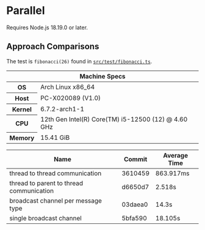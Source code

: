 # Parallel

Requires Node.js 18.19.0 or later.

## Approach Comparisons

The test is `fibonacci(26)` found in [`src/test/fibonacci.ts`](src/test/fibonacci.ts).

<table>
  <thead>
    <tr><th colspan=2>Machine Specs</th></tr>
  </thead>

  <tbody>
    <tr>
      <th>OS</th>
      <td>Arch Linux x86_64</td>
    </tr>
    <tr>
      <th>Host</th>
      <td>PC-X020089 (V1.0)</td>
    </tr>
    <tr>
      <th>Kernel</th>
      <td>6.7.2-arch1-1</td>
    </tr>
    <tr>
      <th>CPU</th>
      <td>12th Gen Intel(R) Core(TM) i5-12500 (12) @ 4.60 GHz</td>
    </tr>
    <tr>
      <th>Memory</th>
      <td>15.41 GiB</td>
    </tr>
  </tbody>
</table>

| Name                                     | Commit  | Average Time |
| ---------------------------------------- | ------- | ------------ |
| thread to thread communication           | 3610459 | 863.917ms    |
| thread to parent to thread communication | d6650d7 | 2.518s       |
| broadcast channel per message type       | 03daea0 | 14.3s        |
| single broadcast channel                 | 5bfa590 | 18.105s      |
